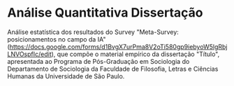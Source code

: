 # Análise Quantitativa Dissertação
Análise estatística dos resultados do Survey "Meta-Survey: posicionamentos no campo da IA" (https://docs.google.com/forms/d1BvgX7urPma8V2oTi580gp9iebyoW5lgRbjLNVOspfIc/edit), que compõe o material empírico da dissertação "Título", apresentada ao Programa de Pós-Graduação em Sociologia do Departamento de Sociologia da Faculdade de Filosofia, Letras e Ciências Humanas da Universidade de São Paulo.
